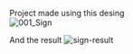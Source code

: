 Project made using this desing                                                         
![001_Sign](https://user-images.githubusercontent.com/67117889/134659271-26dcfe09-9b0c-4777-8900-32ad20519c98.png)  

And the result
![sign-result](https://user-images.githubusercontent.com/67117889/134659754-086a202f-9b61-4f9f-8625-04f39bf093ae.PNG)
